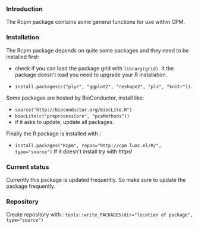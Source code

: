 ### Introduction

The Rcpm package contains some general functions for use within CPM.

### Installation

The Rcpm package depends on quite some packages and they need to be installed first:
* check if you can load the package grid with `library(grid)`. It the package doesn't load you need to upgrade your R installation.

* `install.packages(c("plyr", "ggplot2", "reshape2", "pls", "knitr"))`.

Some packages are hosted by BioConductor, install like:

* `source("http://bioconductor.org/biocLite.R")`
* `biocLite(c("preprocessCore", "pcaMethods"))`
* if it asks to update, update all packages.

Finally the R package is installed with :

* `install.packages("Rcpm", repos="http://cpm.lumc.nl/R/", type="source")`
If it doesn't install try with https!


### Current status

Currently this package is updated frequently. So make sure to update the package frequently.

### Repository

Create repository with : `tools::write_PACKAGES(dir="location of package", type="source")`